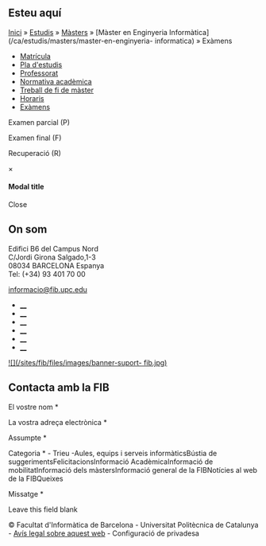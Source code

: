 ## Esteu aquí

[Inici](/ca) » [Estudis](/ca/estudis) » [Màsters](/ca/estudis/masters) »
[Màster en Enginyeria Informàtica](/ca/estudis/masters/master-en-enginyeria-
informatica) » Exàmens

  * [Matrícula](/ca/estudis/masters/master-en-enginyeria-informatica/matricula)
  * [Pla d'estudis](/ca/estudis/masters/master-en-enginyeria-informatica/pla-destudis)
  * [Professorat](/ca/estudis/masters/master-en-enginyeria-informatica/professorat)
  * [Normativa acadèmica](/ca/estudis/masters/master-en-enginyeria-informatica/normativa-academica)
  * [Treball de fi de màster](/ca/estudis/masters/master-en-enginyeria-informatica/treball-de-fi-de-master)
  * [Horaris](/ca/estudis/masters/master-en-enginyeria-informatica/horaris)
  * [Exàmens](/ca/estudis/masters/master-en-enginyeria-informatica/examens)

Examen parcial (P)

Examen final (F)

Recuperació (R)

×

#### Modal title

Close

## On som

Edifici B6 del Campus Nord  
C/Jordi Girona Salgado,1-3  
08034 BARCELONA Espanya  
Tel: (+34) 93 401 70 00

[informacio@fib.upc.edu](mailto:informacio@fib.upc.edu)

  * [__](/ca/noticies/rss.rss)
  * [__](https://www.facebook.com/fib.upc)
  * [__](https://twitter.com/fib_upc)
  * [__](https://www.flickr.com/photos/fib-upc/albums)
  * [__](https://www.youtube.com/user/mediafib)
  * [__](https://www.instagram.com/fib.upc/)

[![](/sites/fib/files/images/banner-suport-
fib.jpg)](https://peticions.utgcntic.upc.edu/tiquetspeticions/control/main?idEmpresa=103958)

## Contacta amb la FIB

El vostre nom *

La vostra adreça electrònica *

Assumpte *

Categoria * \- Trieu -Aules, equips i serveis informàticsBústia de
suggerimentsFelicitacionsInformació AcadèmicaInformació de mobilitatInformació
dels màstersInformació general de la FIBNotícies al web de la FIBQueixes

Missatge *

Leave this field blank

© Facultat d'Informàtica de Barcelona - Universitat Politècnica de Catalunya -
[Avís legal sobre aquest web](/ca/avis-legal-sobre-aquest-web) - Configuració
de privadesa

